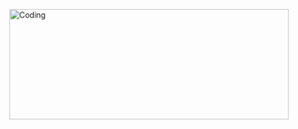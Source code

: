 <img align="center" width="100%" height="200" alt="Coding" src="https://i.ibb.co/pw2pzCk/datastructure.png">
